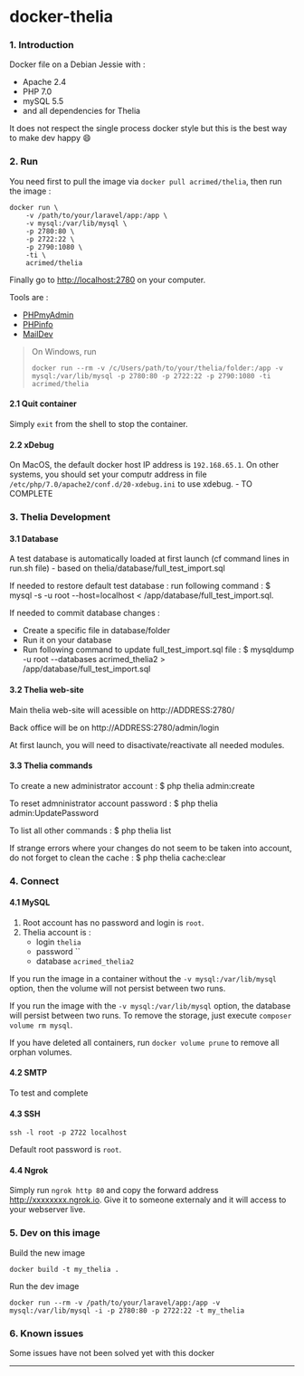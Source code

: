 # docker-thelia

### 1. Introduction

Docker file on a Debian Jessie with :

- Apache 2.4
- PHP 7.0
- mySQL 5.5
- and all dependencies for Thelia

It does not respect the single process docker style but this is the best way to make dev happy 😄

### 2. Run

You need first to pull the image via `docker pull acrimed/thelia`, then run the image :

```
docker run \
	-v /path/to/your/laravel/app:/app \
	-v mysql:/var/lib/mysql \
	-p 2780:80 \
	-p 2722:22 \
	-p 2790:1080 \
	-ti \
	acrimed/thelia
```

Finally go to <http://localhost:2780> on your computer.

Tools are :

- [PHPmyAdmin](http://localhost:2780/app_tools/phpmyadmin/)
- [PHPinfo](http://localhost:2780/app_tools/php_info.php)
- [MailDev](http://localhost:2790)

> On Windows, run 
>
> `docker run --rm -v /c/Users/path/to/your/thelia/folder:/app -v mysql:/var/lib/mysql -p 2780:80 -p 2722:22 -p 2790:1080 -ti acrimed/thelia`

#### 2.1 Quit container

Simply `exit` from the shell to stop the container.

#### 2.2 xDebug

On MacOS, the default docker host IP address is `192.168.65.1`. On other systems, you should set your computr address in file `/etc/php/7.0/apache2/conf.d/20-xdebug.ini` to use xdebug. - TO COMPLETE

### 3. Thelia Development

#### 3.1 Database

A test database is automatically loaded at first launch (cf command lines in run.sh file) - based on thelia/database/full_test_import.sql

If needed to restore default test database : run following command : $ mysql -s -u root --host=localhost < /app/database/full_test_import.sql.

If needed to commit database changes : 
  * Create a specific file in database/folder
  * Run it on your database
  * Run following command to update full_test_import.sql file : $ mysqldump -u root --databases acrimed_thelia2 > /app/database/full_test_import.sql

#### 3.2 Thelia web-site

Main thelia web-site will acessible on http://ADDRESS:2780/

Back office will be on http://ADDRESS:2780/admin/login

At first launch, you will need to disactivate/reactivate all needed modules.
  
#### 3.3 Thelia commands

To create a new administrator account : $ php thelia admin:create

To reset admninistrator account password : $ php thelia admin:UpdatePassword

To list all other commands : $ php thelia list

If strange errors where your changes do not seem to be taken into account, do not forget to clean the cache : $ php thelia cache:clear
  
### 4. Connect

#### 4.1 MySQL

1. Root account has no password and login is `root`.
2. Thelia account is :
	- login `thelia`
	- password ``
	- database `acrimed_thelia2`

If you run the image in a container without the `-v mysql:/var/lib/mysql` option, then the volume will not persist between two runs.

If you run the image with the `-v mysql:/var/lib/mysql` option, the database will persist between two runs. To remove the storage, just execute `composer volume rm mysql`.
 
If you have deleted all containers, run `docker volume prune` to remove all orphan volumes.

#### 4.2 SMTP

To test and complete

#### 4.3 SSH

```
ssh -l root -p 2722 localhost
```

Default root password is `root`.


#### 4.4 Ngrok

Simply run `ngrok http 80` and copy the forward address <http://xxxxxxxx.ngrok.io>. Give it to someone externaly and it will access to your webserver live.


### 5. Dev on this image

Build the new image

```
docker build -t my_thelia .
```

Run the dev image

```
docker run --rm -v /path/to/your/laravel/app:/app -v mysql:/var/lib/mysql -i -p 2780:80 -p 2722:22 -t my_thelia
```

### 6. Known issues

Some issues have not been solved yet with this docker

---
